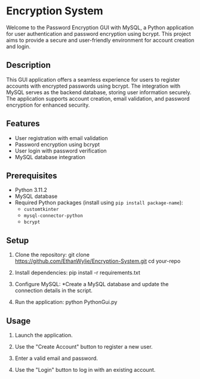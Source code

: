 # Encryption System

Welcome to the Password Encryption GUI with MySQL, a Python application for user authentication and password encryption using bcrypt. This project aims to provide a secure and user-friendly environment for account creation and login.

## Description

This GUI application offers a seamless experience for users to register accounts with encrypted passwords using bcrypt. The integration with MySQL serves as the backend database, storing user information securely. The application supports account creation, email validation, and password encryption for enhanced security.

## Features

- User registration with email validation
- Password encryption using bcrypt
- User login with password verification
- MySQL database integration

## Prerequisites

- Python 3.11.2
- MySQL database
- Required Python packages (install using `pip install package-name`):
  - `customtkinter`
  - `mysql-connector-python`
  - `bcrypt`
 
## Setup

1. Clone the repository:
git clone https://github.com/EthanWylie/Encryption-System.git
cd your-repo

2. Install dependencies:
pip install -r requirements.txt

3. Configure MySQL:
   *Create a MySQL database and update the connection details in the script.

4. Run the application:
   python PythonGui.py


## Usage
1. Launch the application.
   
3. Use the "Create Account" button to register a new user.
   
5. Enter a valid email and password.
   
7. Use the "Login" button to log in with an existing account.










